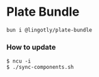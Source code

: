 # Plate Bundle

```
bun i @lingotly/plate-bundle
```

### How to update

```
$ ncu -i
$ ./sync-components.sh
```
